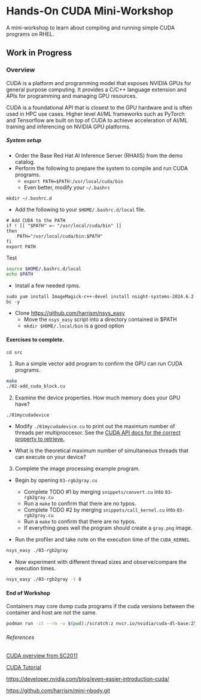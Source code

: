 # Hands-On CUDA Mini-Workshop
A mini-workshop to learn about compiling and running simple CUDA programs on RHEL.

## Work in Progress

### Overview

CUDA is a platform and programming model that exposes NVIDIA GPUs for general purpose computing. 
It provides a C/C++ language extension and APIs for programming and managing GPU resources.

CUDA is a foundational API that is closest to the GPU hardware and is often used in HPC use cases.
Higher level AI/ML frameworks such as PyTorch and Tensorflow
are built on top of CUDA to achieve acceleration of AI/ML training and inferencing on NVIDIA GPU platforms.

##### System setup

- Order the Base Red Hat AI Inference Server (RHAIIS) from the demo catalog.
- Perform the following to prepare the system to compile and run CUDA programs.
  - `export PATH=$PATH:/usr/local/cuda/bin`
  - Even better, modify your `~/.bashrc`

```console
mkdir ~/.bashrc.d
```
- Add the following to your `$HOME/.bashrc.d/local` file.

```console
# Add CUDA to the PATH
if ! [[ "$PATH" =~ "/usr/local/cuda/bin" ]]
then
    PATH="/usr/local/cuda/bin:$PATH"
fi
export PATH
```

Test

```bash
source $HOME/.bashrc.d/local
echo $PATH
```

- Install a few needed rpms.

`sudo yum install ImageMagick-c++-devel install nsight-systems-2024.6.2 bc -y`

- Clone https://github.com/harrism/nsys_easy
	- Move the `nsys_easy` script into a directory contained in $PATH
	- `mkdir $HOME/.local/bin` is a good option

#### Exercises to complete.

`cd src`

1. Run a simple vector add program to confirm the GPU can run CUDA programs.

```bash
make
./02-add_cuda_block.cu
```

2. Examine the device properties. How much memory does your GPU have?

`./01mycudadevice`

- Modify `./01mycudadevice.cu` to print out the maximum number of threads per multiproccesor.
See the [CUDA API docs for the correct property to retrieve.](https://docs.nvidia.com/cuda/cuda-runtime-api/structcudaDeviceProp.html#structcudaDeviceProp) 

- What is the theoretical maximum number of simultaneous threads that can execute on your device?

3. Complete the image processing example program.

- Begin by opening `03-rgb2gray.cu`
  - Complete TODO #1 by merging `snippets/convert.cu` into `03-rgb2gray.cu`
  - Run a `make` to confirm that there are no typos.
  - Complete TODO #2 by merging `snippets/call_kernel.cu` into `03-rgb2gray.cu`
  - Run a `make` to confirm that there are no typos.
  - If everything goes well the program should create a `gray.png` image.

- Run the profiler and take note on the execution time of the `CUDA_KERNEL`

```bash
nsys_easy ./03-rgb2gray
```

- Now experiment with different thread sizes and observe/compare the execution times.

```bash
nsys_easy ./03-rgb2gray -t 8
```

#### End of Workshop

Containers may core dump cuda programs if the cuda versions between the container and host are not 
the same.

```bash
podman run -it --rm -v $(pwd):/scratch:z nvcr.io/nvidia/cuda-dl-base:25.06-cuda12.9-devel-ubuntu24.04 bash
```

###### References

[CUDA overview from SC2011](https://www.nvidia.com/docs/io/116711/sc11-cuda-c-basics.pdf)

[CUDA Tutorial](https://cuda-tutorial.readthedocs.io/en/latest/tutorials/tutorial02/)

https://developer.nvidia.com/blog/even-easier-introduction-cuda/

https://github.com/harrism/mini-nbody.git


